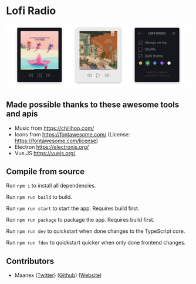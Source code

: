 # Lofi Radio

![Preview Image](https://raw.githubusercontent.com/Maanex/lofi-radio/master/github/preview.png)

## Made possible thanks to these awesome tools and apis

* Music from https://chillhop.com/
* Icons from https://fontawesome.com/ (License: https://fontawesome.com/license)
* Electron https://electronjs.org/
* Vue.JS https://vuejs.org/

## Compile from source

Run `npm i` to install all dependencies.

Run `npm run build` to build.

Run `npm run start` to start the app. Requires build first.

Run `npm run package` to package the app. Requires build first.

Run `npm run dev` to quickstart when done changes to the TypeScript core.

Run `npm run fdev` to quickstart quicker when only done frontend changes.

## Contributors

* Maanex ([Twitter](https://twitter.com/Maanex_)) ([Github](https://github.com/Maanex)) ([Website](https://maanex.tk/))
